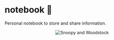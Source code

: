 # notebook 📒


Personal notebook to store and share information.


<p align="center">
  <img src="https://www.sulcosd.k12.pa.us/cms/lib/PA06000070/Centricity/Domain/107/snoopy.jpg" title="Snoopy and Woodstock"/>
</p>
